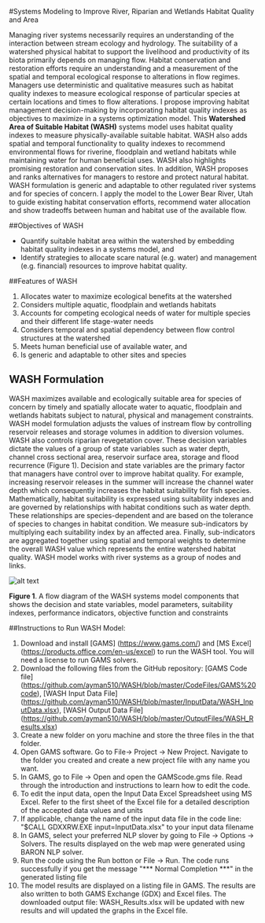 #Systems Modeling to Improve River, Riparian and Wetlands Habitat Quality and Area

Managing river systems necessarily requires an understanding of the interaction between stream ecology and hydrology. The suitability of a watershed physical habitat to support the livelihood and productivity of its biota primarily depends on managing flow. Habitat conservation and restoration efforts require an understanding and a measurement of the spatial and temporal ecological response to alterations in flow regimes. Managers use deterministic and qualitative measures such as habitat quality indexes to measure ecological response of particular species at certain locations and times to flow alterations. I propose improving habitat management decision-making by incorporating habitat quality indexes as objectives to maximize in a systems optimization model. This **Watershed Area of Suitable Habitat (WASH)** systems model uses habitat quality indexes to measure physically-available suitable habitat. WASH also adds spatial and temporal functionality to quality indexes to recommend environmental flows for riverine, floodplain and wetland habitats while maintaining water for human beneficial uses. WASH also highlights promising restoration and conservation sites. In addition, WASH proposes and ranks alternatives for managers to restore and protect natural habitat. WASH formulation is generic and adaptable to other regulated river systems and for species of concern. I apply the model to the Lower Bear River, Utah to guide existing habitat conservation efforts, recommend water allocation and show tradeoffs between human and habitat use of the available flow.

##Objectives of WASH
* Quantify suitable habitat area within the watershed by embedding habitat quality indexes in a systems model, and
* Identify strategies to allocate scare natural (e.g. water) and management (e.g. financial) resources to improve habitat quality.

##Features of WASH
1. Allocates water to maximize ecological benefits at the watershed
2. Considers multiple aquatic, floodplain and wetlands habitats
3. Accounts for competing ecological needs of water for multiple species and their different life stage-water needs
4. Considers temporal and spatial dependency between flow control structures at the watershed
5. Meets human beneficial use of available water, and
6. Is generic and adaptable to other sites and species

## WASH Formulation
WASH maximizes available and ecologically suitable area for species of concern by timely and spatially allocate water to aquatic, floodplain and wetlands habitats subject to natural, physical and management constraints. WASH model formulation adjusts the values of instream flow by controlling reservoir releases and storage volumes in addition to diversion volumes. WASH also controls riparian revegetation cover. These decision variables dictate the values of a group of state variables such as water depth, channel cross sectional area, reservoir surface area, storage and flood recurrence (Figure 1). Decision and state variables are the primary factor that managers have control over to improve habitat quality. For example, increasing reservoir releases in the summer will increase the channel water depth which consequently increases the habitat suitability for fish species. Mathematically, habitat suitability is expressed using suitability indexes and are governed by relationships with habitat conditions such as water depth. These relationships are species-dependent and are based on the tolerance of species to changes in habitat condition. We measure sub-indicators by multiplying each suitability index by an affected area. Finally, sub-indicators are aggregated together using spatial and temporal weights to determine the overall WASH value which represents the entire watershed habitat quality. WASH model works with river systems as a group of nodes and links.


![alt text](http://bearriverfellows.usu.edu/wash/ModelFormulation_Updated.jpg "Model Formulation")

**Figure 1**. A flow diagram of the WASH systems model components that shows the decision and state variables, model parameters, suitability indexes, performance indicators, objective function and constraints 

##Instructions to Run WASH Model:
1. Download and install [GAMS] (https://www.gams.com/) and [MS Excel] (https://products.office.com/en-us/excel) to run the WASH tool. You will need a license to run GAMS solvers.
2. Download the following files from the GitHub repository: [GAMS Code file] (https://github.com/ayman510/WASH/blob/master/CodeFiles/GAMS%20code), [WASH Input Data File] (https://github.com/ayman510/WASH/blob/master/InputData/WASH_InputData.xlsx), [WASH Output Data File] (https://github.com/ayman510/WASH/blob/master/OutputFiles/WASH_Results.xlsx)
3. Create a new folder on yoru machine and store the three files in the that folder.
4. Open GAMS software. Go to File-> Project -> New Project. Navigate to the folder you created and create a new project file with any name you want. 
5. In GAMS, go to File -> Open and open the GAMScode.gms file. Read through the introduction and instructions to learn how to edit the code.
6. To edit the input data, open the Input Data Excel Spreadsheet using MS Excel. Refer to the first sheet of the Excel file for a detailed description of the accepted data values and units
7. If applicable, change the name of the input data file in the code line: "$CALL GDXXRW.EXE input=InputData.xlsx" to your input data filename
8. In GAMS, select your preferred NLP slover by going to File -> Options -> Solvers. The results displayed on the web map were generated using BARON NLP solver.
9. Run the code using the Run botton or File -> Run. The code runs successfully if you get the message "*** Normal Completion ***" in the generated listing file
10. The model results are displayed on a listing file in GAMS. The results are also written to both GAMS Exchange (GDX) and Excel files. The downloaded output file: WASH_Results.xlsx will be updated with new results and will updated the graphs in the Excel file.





